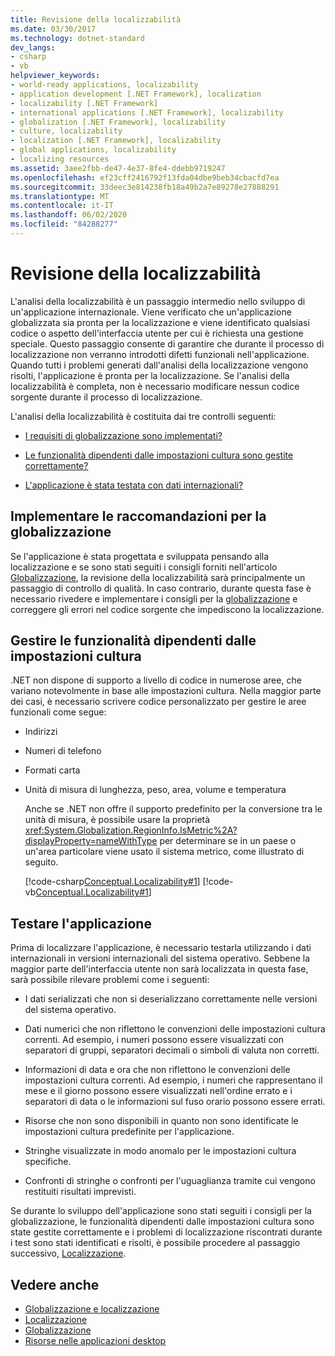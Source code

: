 ```yaml
---
title: Revisione della localizzabilità
ms.date: 03/30/2017
ms.technology: dotnet-standard
dev_langs:
- csharp
- vb
helpviewer_keywords:
- world-ready applications, localizability
- application development [.NET Framework], localization
- localizability [.NET Framework]
- international applications [.NET Framework], localizability
- globalization [.NET Framework], localizability
- culture, localizability
- localization [.NET Framework], localizability
- global applications, localizability
- localizing resources
ms.assetid: 3aee2fbb-de47-4e37-8fe4-ddebb9719247
ms.openlocfilehash: ef23cff2416792f13fda04dbe9beb34cbacfd7ea
ms.sourcegitcommit: 33deec3e814238fb18a49b2a7e89278e27888291
ms.translationtype: MT
ms.contentlocale: it-IT
ms.lasthandoff: 06/02/2020
ms.locfileid: "84288277"
---
```

# <a name="localizability-review"></a>Revisione della localizzabilità

L'analisi della localizzabilità è un passaggio intermedio nello sviluppo di un'applicazione internazionale. Viene verificato che un'applicazione globalizzata sia pronta per la localizzazione e viene identificato qualsiasi codice o aspetto dell'interfaccia utente per cui è richiesta una gestione speciale. Questo passaggio consente di garantire che durante il processo di localizzazione non verranno introdotti difetti funzionali nell'applicazione. Quando tutti i problemi generati dall'analisi della localizzazione vengono risolti, l'applicazione è pronta per la localizzazione. Se l'analisi della localizzabilità è completa, non è necessario modificare nessun codice sorgente durante il processo di localizzazione.

L'analisi della localizzabilità è costituita dai tre controlli seguenti:

- [I requisiti di globalizzazione sono implementati?](#global)

- [Le funzionalità dipendenti dalle impostazioni cultura sono gestite correttamente?](#culture)

- [L'applicazione è stata testata con dati internazionali?](#test)

<a name="global"></a>
## <a name="implement-globalization-recommendations"></a>Implementare le raccomandazioni per la globalizzazione

Se l'applicazione è stata progettata e sviluppata pensando alla localizzazione e se sono stati seguiti i consigli forniti nell'articolo [Globalizzazione](globalization.md), la revisione della localizzabilità sarà principalmente un passaggio di controllo di qualità. In caso contrario, durante questa fase è necessario rivedere e implementare i consigli per la [globalizzazione](globalization.md) e correggere gli errori nel codice sorgente che impediscono la localizzazione.

<a name="culture"></a>
## <a name="handle-culture-sensitive-features"></a>Gestire le funzionalità dipendenti dalle impostazioni cultura

.NET non dispone di supporto a livello di codice in numerose aree, che variano notevolmente in base alle impostazioni cultura. Nella maggior parte dei casi, è necessario scrivere codice personalizzato per gestire le aree funzionali come segue:

- Indirizzi

- Numeri di telefono

- Formati carta

- Unità di misura di lunghezza, peso, area, volume e temperatura

   Anche se .NET non offre il supporto predefinito per la conversione tra le unità di misura, è possibile usare la proprietà <xref:System.Globalization.RegionInfo.IsMetric%2A?displayProperty=nameWithType> per determinare se in un paese o un'area particolare viene usato il sistema metrico, come illustrato di seguito.

   [!code-csharp[Conceptual.Localizability#1](../../../samples/snippets/csharp/VS_Snippets_CLR/conceptual.localizability/cs/ismetric1.cs#1)]
   [!code-vb[Conceptual.Localizability#1](../../../samples/snippets/visualbasic/VS_Snippets_CLR/conceptual.localizability/vb/ismetric1.vb#1)]

<a name="test"></a>
## <a name="test-your-application"></a>Testare l'applicazione

Prima di localizzare l'applicazione, è necessario testarla utilizzando i dati internazionali in versioni internazionali del sistema operativo. Sebbene la maggior parte dell'interfaccia utente non sarà localizzata in questa fase, sarà possibile rilevare problemi come i seguenti:

- I dati serializzati che non si deserializzano correttamente nelle versioni del sistema operativo.

- Dati numerici che non riflettono le convenzioni delle impostazioni cultura correnti. Ad esempio, i numeri possono essere visualizzati con separatori di gruppi, separatori decimali o simboli di valuta non corretti.

- Informazioni di data e ora che non riflettono le convenzioni delle impostazioni cultura correnti. Ad esempio, i numeri che rappresentano il mese e il giorno possono essere visualizzati nell'ordine errato e i separatori di data o le informazioni sul fuso orario possono essere errati.

- Risorse che non sono disponibili in quanto non sono identificate le impostazioni cultura predefinite per l'applicazione.

- Stringhe visualizzate in modo anomalo per le impostazioni cultura specifiche.

- Confronti di stringhe o confronti per l'uguaglianza tramite cui vengono restituiti risultati imprevisti.

Se durante lo sviluppo dell'applicazione sono stati seguiti i consigli per la globalizzazione, le funzionalità dipendenti dalle impostazioni cultura sono state gestite correttamente e i problemi di localizzazione riscontrati durante i test sono stati identificati e risolti, è possibile procedere al passaggio successivo, [Localizzazione](localization.md).

## <a name="see-also"></a>Vedere anche

- [Globalizzazione e localizzazione](index.md)
- [Localizzazione](localization.md)
- [Globalizzazione](globalization.md)
- [Risorse nelle applicazioni desktop](../../framework/resources/index.md)
